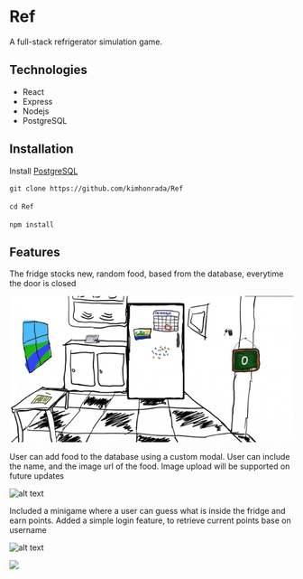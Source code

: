 # Ref

A full-stack refrigerator simulation game.

## Technologies

- React
- Express
- Nodejs
- PostgreSQL

## Installation

Install [PostgreSQL](https://www.postgresql.org/download/)

```
git clone https://github.com/kimhonrada/Ref

cd Ref

npm install
```

## Features

The fridge stocks new, random food, based from the database, everytime the door is closed

![alt text](gif/Ref_Fridge.gif)

User can add food to the database using a custom modal. User can include the name, and the image url of the food. Image upload will be supported on future updates

![alt text](gif/Ref_AddFood.gif)

Included a minigame where a user can guess what is inside the fridge and earn points. Added a simple login feature, to retrieve current points base on username

![alt text](gif/Ref_minigame.gif)



![](https://thumbs.gfycat.com/ReliableWavyBarasingha-size_restricted.gif)
